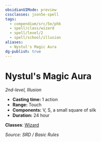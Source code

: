 ```yaml
---
obsidianUIMode: preview
cssclasses: json5e-spell
tags:
  - compendium/src/5e/phb
  - spell/class/wizard
  - spell/level/2
  - spell/school/illusion
aliases:
  - Nystul's Magic Aura
dg-publish: true
---
```

# Nystul's Magic Aura
*2nd-level, Illusion*  

- **Casting time:** 1 action
- **Range:** Touch
- **Components:** V, S, a small square of silk
- **Duration:** 24 hour



**Classes**: [Wizard](wizard.md)

*Source: SRD / Basic Rules*